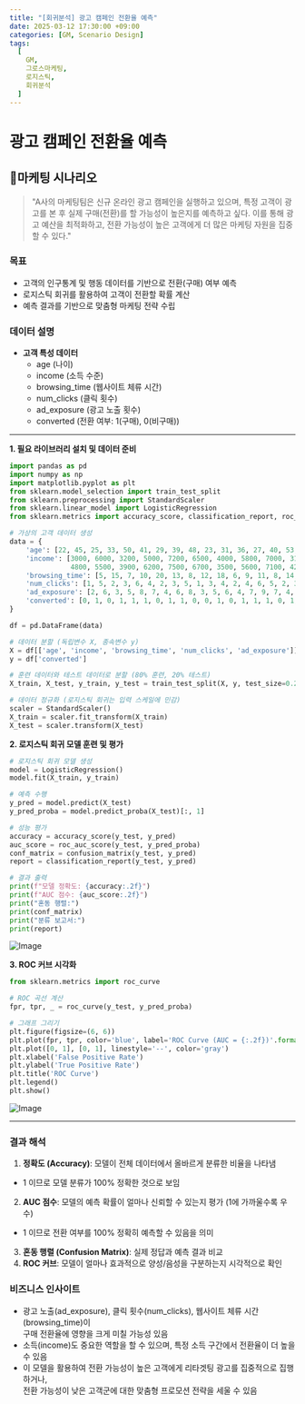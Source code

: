 ```yaml
---
title: "[회귀분석] 광고 캠페인 전환율 예측"
date: 2025-03-12 17:30:00 +09:00
categories: [GM, Scenario Design]
tags:
  [
    GM,
    그로스마케팅,
    로지스틱,
    회귀분석
  ]
---
```


# **광고 캠페인 전환율 예측**

## **📝마케팅 시나리오**
  > "A사의 마케팅팀은 신규 온라인 광고 캠페인을 실행하고 있으며, 특정 고객이 광고를 본 후 실제 구매(전환)를 할 가능성이 높은지를 예측하고 싶다. 이를 통해 광고 예산을 최적화하고, 전환 가능성이 높은 고객에게 더 많은 마케팅 자원을 집중할 수 있다."

### **목표**
- 고객의 인구통계 및 행동 데이터를 기반으로 전환(구매) 여부 예측
- 로지스틱 회귀를 활용하여 고객이 전환할 확률 계산
- 예측 결과를 기반으로 맞춤형 마케팅 전략 수립

### **데이터 설명**
- **고객 특성 데이터**
  - age (나이)
  - income (소득 수준)
  - browsing_time (웹사이트 체류 시간)
  - num_clicks (클릭 횟수)
  - ad_exposure (광고 노출 횟수)
  - converted (전환 여부: 1(구매), 0(비구매))

---

**1. 필요 라이브러리 설치 및 데이터 준비**

```python
import pandas as pd
import numpy as np
import matplotlib.pyplot as plt
from sklearn.model_selection import train_test_split
from sklearn.preprocessing import StandardScaler
from sklearn.linear_model import LogisticRegression
from sklearn.metrics import accuracy_score, classification_report, roc_auc_score, confusion_matrix

# 가상의 고객 데이터 생성
data = {
    'age': [22, 45, 25, 33, 50, 41, 29, 39, 48, 23, 31, 36, 27, 40, 53, 44, 26, 38, 51, 30],
    'income': [3000, 6000, 3200, 5000, 7200, 6500, 4000, 5800, 7000, 3100,
               4800, 5500, 3900, 6200, 7500, 6700, 3500, 5600, 7100, 4200],
    'browsing_time': [5, 15, 7, 10, 20, 13, 8, 12, 18, 6, 9, 11, 8, 14, 21, 17, 7, 11, 19, 10],
    'num_clicks': [1, 5, 2, 3, 6, 4, 2, 3, 5, 1, 3, 4, 2, 4, 6, 5, 2, 3, 5, 2],
    'ad_exposure': [2, 6, 3, 5, 8, 7, 4, 6, 8, 3, 5, 6, 4, 7, 9, 7, 4, 6, 8, 5],
    'converted': [0, 1, 0, 1, 1, 1, 0, 1, 1, 0, 0, 1, 0, 1, 1, 1, 0, 1, 1, 0]
}

df = pd.DataFrame(data)

# 데이터 분할 (독립변수 X, 종속변수 y)
X = df[['age', 'income', 'browsing_time', 'num_clicks', 'ad_exposure']]
y = df['converted']

# 훈련 데이터와 테스트 데이터로 분할 (80% 훈련, 20% 테스트)
X_train, X_test, y_train, y_test = train_test_split(X, y, test_size=0.2, random_state=42)

# 데이터 정규화 (로지스틱 회귀는 입력 스케일에 민감)
scaler = StandardScaler()
X_train = scaler.fit_transform(X_train)
X_test = scaler.transform(X_test)

```

**2. 로지스틱 회귀 모델 훈련 및 평가**

```python
# 로지스틱 회귀 모델 생성
model = LogisticRegression()
model.fit(X_train, y_train)

# 예측 수행
y_pred = model.predict(X_test)
y_pred_proba = model.predict_proba(X_test)[:, 1]

# 성능 평가
accuracy = accuracy_score(y_test, y_pred)
auc_score = roc_auc_score(y_test, y_pred_proba)
conf_matrix = confusion_matrix(y_test, y_pred)
report = classification_report(y_test, y_pred)

# 결과 출력
print(f"모델 정확도: {accuracy:.2f}")
print(f"AUC 점수: {auc_score:.2f}")
print("혼동 행렬:")
print(conf_matrix)
print("분류 보고서:")
print(report)

```

![Image](https://github.com/user-attachments/assets/6f33c594-4c0a-4724-80d2-6bfdb0f1a604)

**3. ROC 커브 시각화**

```python
from sklearn.metrics import roc_curve

# ROC 곡선 계산
fpr, tpr, _ = roc_curve(y_test, y_pred_proba)

# 그래프 그리기
plt.figure(figsize=(6, 6))
plt.plot(fpr, tpr, color='blue', label='ROC Curve (AUC = {:.2f})'.format(auc_score))
plt.plot([0, 1], [0, 1], linestyle='--', color='gray')
plt.xlabel('False Positive Rate')
plt.ylabel('True Positive Rate')
plt.title('ROC Curve')
plt.legend()
plt.show()

```

![Image](https://github.com/user-attachments/assets/cc3d91c8-8504-4272-83ac-c4431f861d21)

---

### **결과 해석**

1. **정확도 (Accuracy)**: 모델이 전체 데이터에서 올바르게 분류한 비율을 나타냄
  - 1 이므로 모델 분류가 100% 정확한 것으로 보임
2. **AUC 점수**: 모델의 예측 확률이 얼마나 신뢰할 수 있는지 평가 (1에 가까울수록 우수)
  - 1 이므로 전환 여부를 100% 정확히 예측할 수 있음을 의미
3. **혼동 행렬 (Confusion Matrix)**: 실제 정답과 예측 결과 비교
4. **ROC 커브**: 모델이 얼마나 효과적으로 양성/음성을 구분하는지 시각적으로 확인

### **비즈니스 인사이트**

- 광고 노출(ad_exposure), 클릭 횟수(num_clicks), 웹사이트 체류 시간(browsing_time)이  
구매 전환율에 영향을 크게 미칠 가능성 있음
- 소득(income)도 중요한 역할을 할 수 있으며, 특정 소득 구간에서 전환율이 더 높을 수 있음
- 이 모델을 활용하여 전환 가능성이 높은 고객에게 리타겟팅 광고를 집중적으로 집행하거나,  
전환 가능성이 낮은 고객군에 대한 맞춤형 프로모션 전략을 세울 수 있음